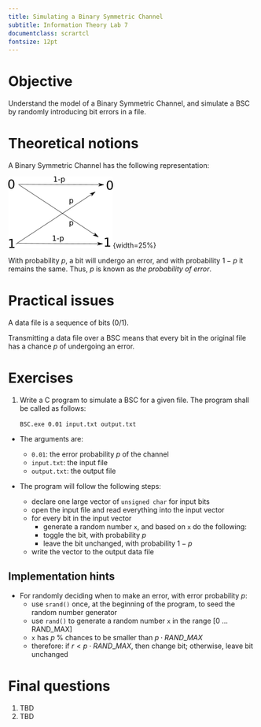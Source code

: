 ```yaml
---
title: Simulating a Binary Symmetric Channel
subtitle: Information Theory Lab 7
documentclass: scrartcl
fontsize: 12pt
---
```


# Objective

Understand the model of a Binary Symmetric Channel, and simulate a BSC
by randomly introducing bit errors in a file.

# Theoretical notions

A Binary Symmetric Channel has the following representation:

![Binary symmetric channel (BSC) ](img/BSC.png){width=25%}

With probability $p$, a bit will undergo an error, and with probability 
$1-p$ it remains the same. Thus, $p$ is known as *the probability of error*.

# Practical issues

A data file is a sequence of bits (0/1).

Transmitting a data file over a BSC means that every bit in the original
file has a chance $p$ of undergoing an error.

# Exercises

1. Write a C program to simulate a BSC for a given file.
The program shall be called as follows: 

	`BSC.exe 0.01 input.txt output.txt`
	
  * The arguments are:
    * `0.01`: the error probability $p$ of the channel
	* `input.txt`: the input file
	* `output.txt`: the output file
	
  * The program will follow the following steps:
    * declare one large vector of `unsigned char` for input bits
    * open the input file and read everything into the input vector
	* for every bit in the input vector
	    * generate a random number `x`, and based on `x` do the following:
	    * toggle the bit, with probability $p$
	    * leave the bit unchanged, with probability $1-p$
    * write the vector to the output data file
        
## Implementation hints

* For randomly deciding when to make an error, with error probability $p$:
    * use `srand()` once, at the beginning of the program, to seed the random number generator
    * use `rand()` to generate a random number `x` in the range [0 ... RAND_MAX]
    * `x` has $p\;$% chances to be smaller than $p \cdot RAND\_MAX$
    * therefore: if $r < p \cdot RAND\_MAX$, then change bit; otherwise, leave bit unchanged
    

# Final questions

1. TBD
2. TBD

